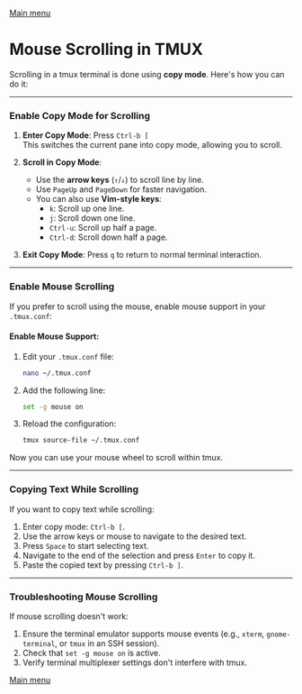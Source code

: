[Main menu](../../README.md)

# Mouse Scrolling in TMUX


Scrolling in a tmux terminal is done using **copy mode**. Here's how you can do it:


---

### **Enable Copy Mode for Scrolling**
1. **Enter Copy Mode**:
   Press `Ctrl-b [`  
   This switches the current pane into copy mode, allowing you to scroll.

2. **Scroll in Copy Mode**:
   - Use the **arrow keys** (`↑`/`↓`) to scroll line by line.
   - Use `PageUp` and `PageDown` for faster navigation.
   - You can also use **Vim-style keys**:
     - `k`: Scroll up one line.
     - `j`: Scroll down one line.
     - `Ctrl-u`: Scroll up half a page.
     - `Ctrl-d`: Scroll down half a page.

3. **Exit Copy Mode**:
   Press `q` to return to normal terminal interaction.

---

### **Enable Mouse Scrolling**
If you prefer to scroll using the mouse, enable mouse support in your `.tmux.conf`:

#### **Enable Mouse Support**:
1. Edit your `.tmux.conf` file:
   ```bash
   nano ~/.tmux.conf
   ```
2. Add the following line:
   ```bash
   set -g mouse on
   ```
3. Reload the configuration:
   ```bash
   tmux source-file ~/.tmux.conf
   ```

Now you can use your mouse wheel to scroll within tmux.

---

### **Copying Text While Scrolling**
If you want to copy text while scrolling:
1. Enter copy mode: `Ctrl-b [`.
2. Use the arrow keys or mouse to navigate to the desired text.
3. Press `Space` to start selecting text.
4. Navigate to the end of the selection and press `Enter` to copy it.
5. Paste the copied text by pressing `Ctrl-b ]`.

---

### **Troubleshooting Mouse Scrolling**
If mouse scrolling doesn't work:
1. Ensure the terminal emulator supports mouse events (e.g., `xterm`, `gnome-terminal`, or `tmux` in an SSH session).
2. Check that `set -g mouse on` is active.
3. Verify terminal multiplexer settings don't interfere with tmux.



[Main menu](../../README.md)